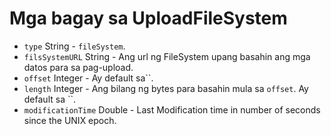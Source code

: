 # Mga bagay sa UploadFileSystem

* `type` String - `fileSystem`.
* `filsSystemURL` String - Ang url ng FileSystem upang basahin ang mga datos para sa pag-upload.
* `offset` Integer - Ay default sa``.
* `length` Integer - Ang bilang ng bytes para basahin mula sa `offset`. Ay default sa ``.
* `modificationTime` Double - Last Modification time in number of seconds since the UNIX epoch.